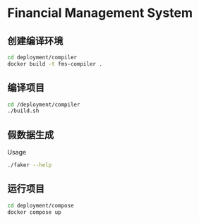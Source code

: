 # Financial Management System

## 创建编译环境
```bash
cd deployment/compiler
docker build -t fms-compiler .
```

## 编译项目
```bash
cd /deployment/compiler
./build.sh
```

## 假数据生成
Usage
```bash
./faker --help
```

## 运行项目
```bash
cd deployment/compose
docker compose up
```